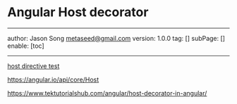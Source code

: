 # Angular Host decorator
---
author: Jason Song <metaseed@gmail.com>
version: 1.0.0
tag: []
subPage: []
enable: [toc]

---

[host directive test](https://stackblitz.com/edit/angular-ivy-aeuedh)



https://angular.io/api/core/Host

https://www.tektutorialshub.com/angular/host-decorator-in-angular/